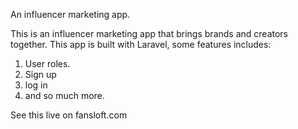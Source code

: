 An influencer marketing app.

This is an influencer marketing app that brings brands and creators together.
This app is built with Laravel, some features includes:
1. User roles.
2. Sign up 
3. log in
4. and so much more.


See this live on fansloft.com

